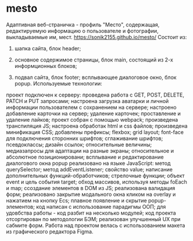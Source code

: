 # mesto
Адаптивная веб-страничка - профиль "Место", содержащая, редактируемую информацию о пользователе и фотографии, выкладываемые им, мест.
https://sonik2155.github.io/mesto/
Состоит из:

1. шапка сайта, блок header;
2. основное содержимое страницы, блок main, состоящий из 2-х информционных блоков;

3. подвал сайта, блок footer;
всплывающее диалоговое окно, блок popup.
Используемые технологии:

проект подключен к серверу:
проведена работа с GET, POST, DELETE, PATCH и PUT запросами;
настроена загрузка аватарки и личной информации пользователем с сохранением на сервере;
настроено добавление карточки на сервер;
удаление карточек;
проставление и удаление лайков;
проект собран с помощью webpack;
произведена транспиляция JS;
настроена обработак html и css файлов;
произведена минификация CSS;
добавлены префиксы;
flexbox;
grid layout;
font-face для подключения сторонних шрифтов;
сглаживание шрифтов;
псевдоклассы;
дизайн ссылок;
относительные величины;
медиазапросы для адаптации на разные экраны;
относительное и абсолютное позиционировани;
всплывание и редактирование диалогового окна popup реализовано на языке JavaScript:
метод querySelector;
метод addEventListener;
свойство value;
написание дополнительных функций-обработчиков;
стрелочные функции;
объект event и цель события target;
обход массивов, используя методы foEach и map;
cсоздание элементов в DOM из JS;
реализована валидация форм;
реализовано закрытие модального окна кликом на overlay и нажатием на кнопку Ecs;
плавное появление и скрытие popup-элементов;
код написан с использование парадигмы ООП;
для удовбства работы - код разбит на несколько модулей;
код проекта отсортирован по методологии БЭМ;
реализован улучшенный UX при сабмите форм.
Работа над проектом велась с использованием макета из графического редактора Figma.
